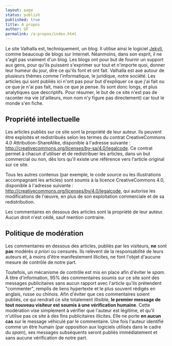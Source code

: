 ```yaml
---
layout: page
status: publish
published: true
title: A propos
author: GF
permalink: /a-propos/index.html
---
```


Le site Valhalla est, techniquement, un blog. Il utilise ainsi le logiciel <a href="http://jekyllrb.com/">Jekyll</a>, comme beaucoup de blogs sur Internet. Néanmoins, dans son esprit, il ne s'agit pas vraiment d'un blog. Les blogs ont pour but de fournir un support aux gens, pour qu'ils puissent s'exprimer sur tout et n'importe quoi, donner leur humeur du jour, dire ce qu'ils font et ont fait. Valhalla est axé autour de plusieurs thèmes comme l'informatique, le juridique, notre société. Les articles qui sont publiés ici n'ont pas pour but d'expliquer ce que j'ai fait ou ce que je n'ai pas fait, mais ce que je pense. Ils sont donc longs, et plus analytiques que descriptifs. Pour résumer, le but de ce site n'est pas de raconter ma vie (d'ailleurs, mon nom n'y figure pas directement) car tout le monde s'en fiche.

<h2>Propriété intellectuelle</h2>

<p>Les articles publiés sur ce site sont la propriété de leur auteur. Ils peuvent être exploités et redistribués selon les termes du contrat CreativeCommons 4.0 Attribution-ShareAlike, disponible à l'adresse suivante : <a href="http://creativecommons.org/licenses/by-sa/4.0/legalcode">http://creativecommons.org/licenses/by-sa/4.0/legalcode</a>. Ce contrat permet à chacun d'utiliser et de redistribuer les articles, dans un but commercial ou non, dès lors qu'il existe une référence vers l'article original sur ce site.</p>

<p>Tous les autres contenus (par exemple, le code source ou les illustrations accompagnant les articles) sont soumis à la licence CreativeCommons 4.0, disponible à l'adresse suivante : <a href="http://creativecommons.org/licenses/by/4.0/legalcode">http://creativecommons.org/licenses/by/4.0/legalcode</a>, qui autorise les modifications de l'œuvre, en plus de son exploitation commerciale et de sa redistribution.</p>

<p>Les commentaires en dessous des articles sont la propriété de leur auteur. Aucun droit n'est cédé, sauf mention contraire.</p>

<h2>Politique de modération</h2>

<p>Les commentaires en dessous des articles, publiés par les visiteurs, <b>ne</b> sont <b>pas</b> modérés <i>a priori</i> ou censurés. Ils relèvent de la responsabilité de leurs auteurs et, à moins d'être manifestement illicites, ne font l'objet d'aucune mesure de contrôle de notre part.</p>
<p>Toutefois, un mécanisme de contrôle est mis en place afin d'éviter le <i>spam</i>. À titre d'information, 95% des commentaires soumis sur ce site sont des messages publicitaires sans aucun rapport avec l'article qu'ils prétendent "commenter", remplis de liens hypertexte et le plus souvent rédigés en anglais, russe ou chinois. Afin d'éviter que ces commentaires soient publiés, ce qui rendrait ce site totalement illisible, <b>le premier message de tout nouveau visiteur est soumis à une vérification humaine</b>. Cette modération vise simplement à vérifier que l'auteur est légitime, et qu'il n'utilise pas ce site à des fins publicitaires illicites. Elle ne porte <b>en aucun cas</b> sur le message véhiculé par le commentaire. Une fois l'auteur identifié comme un être humain (par opposition aux logiciels utilisés dans le cadre du <i>spam</i>), ses messages subséquents seront publiés immédiatement et sans aucune vérification de notre part.</p>
